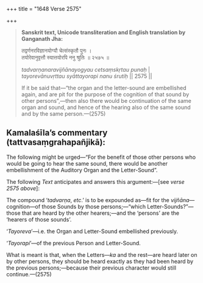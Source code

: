 +++
title = "1648 Verse 2575"

+++
> **Sanskrit text, Unicode transliteration and English translation by Ganganath Jha:** 
>
> तद्वर्णनरविज्ञानयोग्यौ चेत्संस्कृतौ पुनः ।  
> तयोरेवानुवृत्तौ स्यात्तयोरपि ननु श्रुतिः ॥ २५७५ ॥ 
>
> *tadvarṇanaravijñānayogyau cetsaṃskṛtau punaḥ* \|  
> *tayorevānuvṛttau syāttayorapi nanu śrutiḥ* \|\| 2575 \|\| 
>
> If it be said that—“the organ and the letter-sound are embellished again, and are pit for the purpose of the cognition of that sound by other persons”,—then also there would be continuation of the same organ and sound, and hence of the hearing also of the same sound and by the same person.—(2575)



## Kamalaśīla’s commentary (tattvasaṃgrahapañjikā):

The following might be urged—“For the benefit of those other persons who would be going to hear the same sound, there would be another embellishment of the Auditory Organ and the Letter-Sound”.

The following *Text* anticipates and answers this argument:—[see *verse 2575 above*]:

The compound ‘*tadvarṇa*, *etc*.’ is to be expounded as—fit for the *vijñāna*—cognition—of those Sounds by those persons;—“which Letter-Sounds?”—those that are heard by the other hearers;—and the ‘persons’ are the ‘hearers of those sounds’.

‘*Tayoreva*’—i.e. the Organ and Letter-Sound embellished previously.

‘*Tayorapi*’—of the previous Person and Letter-Sound.

What is meant is that, when the Letters—*ka* and the rest—are heard later on by other persons, they should be heard exactly as they had been heard by the previous persons;—because their previous character would still continue.—(2575)


